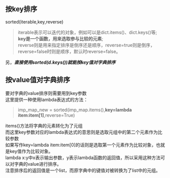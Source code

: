 ## 按key排序
sorted(iterable,key,reverse)  
> iterable表示可以迭代的对象，例如可以是dict.items()、dict.keys()等;  
**key是一个函数，用来选取参与比较的元素**;  
reverse则是用来指定排序是倒序还是顺序，reverse=true则是倒序，reverse=false时则是顺序，默认时reverse=false。

另，***直接使用sorted(d.keys())就能按key值对字典排序***
## 按value值对字典排序
要对字典的value排序则需要用到key参数  
这里提供一种使用lambda表达式的方法：
> imp_map_new = sorted(imp_map.items(),**key=lambda item:item[1]**,reverse=True)

items()方法将字典的元素转化为了元组  
而这里key参数对应的lambda表达式的意思则是选取元组中的第二个元素作为比较参数  
如果写作key=lambda item:item[0]的话则是选取第一个元素作为比较对象，也就是key值作为比较对象。  
lambda x:y中x表示输出参数，y表示lambda函数的返回值，所以采用这种方法可以对字典的value进行排序。  
注意排序后的返回值是一个list，而原字典中的键值对被转换为了list中的元组。
